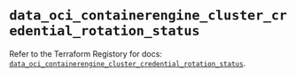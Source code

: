 # `data_oci_containerengine_cluster_credential_rotation_status`

Refer to the Terraform Registory for docs: [`data_oci_containerengine_cluster_credential_rotation_status`](https://registry.terraform.io/providers/oracle/oci/6.18.0/docs/data-sources/containerengine_cluster_credential_rotation_status).
